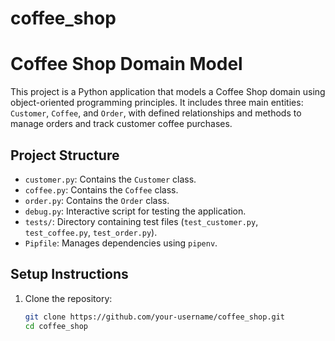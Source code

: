 # coffee_shop
# Coffee Shop Domain Model

This project is a Python application that models a Coffee Shop domain using object-oriented programming principles. It includes three main entities: `Customer`, `Coffee`, and `Order`, with defined relationships and methods to manage orders and track customer coffee purchases.

## Project Structure
- `customer.py`: Contains the `Customer` class.
- `coffee.py`: Contains the `Coffee` class.
- `order.py`: Contains the `Order` class.
- `debug.py`: Interactive script for testing the application.
- `tests/`: Directory containing test files (`test_customer.py`, `test_coffee.py`, `test_order.py`).
- `Pipfile`: Manages dependencies using `pipenv`.

## Setup Instructions
1. Clone the repository:
   ```bash
   git clone https://github.com/your-username/coffee_shop.git
   cd coffee_shop